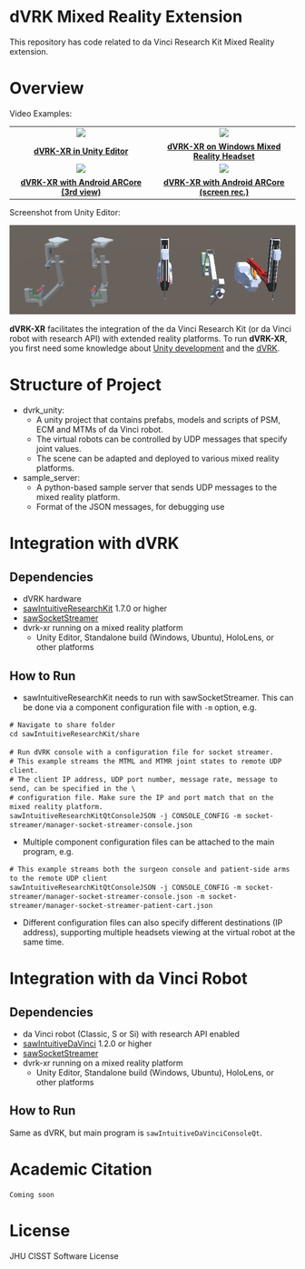 dVRK Mixed Reality Extension
====================
This repository has code related to da Vinci Research Kit Mixed Reality extension.

# Overview

Video Examples:

<table border=0>
<tr>
	<td align="center" width="50%"><img src="https://img.youtube.com/vi/3UMxttmfofU/maxresdefault.jpg" /></td>
	<td align="center" width="50%"><img src="https://img.youtube.com/vi/b3a0d_bFe4E/maxresdefault.jpg" /></td>
</tr>
<tr>
	<td align="center"><a href="https://youtu.be/3UMxttmfofU"><b>dVRK-XR in Unity Editor</b></a></td>
	<td align="center"><a href="https://youtu.be/b3a0d_bFe4E"><b>dVRK-XR on Windows Mixed Reality Headset</b></a></td>
</tr>
<tr>
	<td align="center" width="50%"><img src="https://img.youtube.com/vi/jkBxtGH8i14/maxresdefault.jpg" /></td>
	<td align="center" width="50%"><img src="https://img.youtube.com/vi/WnsvW3S3W_A/hqdefault.jpg" /></td>
</tr>
<tr>
	<td align="center"><a href="https://youtu.be/jkBxtGH8i14"><b>dVRK-XR with Android ARCore (3rd view)</b></a></td>
	<td align="center"><a href="https://youtu.be/WnsvW3S3W_A"><b>dVRK-XR with Android ARCore (screen rec.)</b></a></td>
</tr>
</table>

Screenshot from Unity Editor:

![capture](dvrk_unity/unity_screenshot.png "Screenshot of Unity")

**dVRK-XR** facilitates the integration of the da Vinci Research Kit (or da Vinci robot with research API) with extended reality platforms. To run **dVRK-XR**, you first need some knowledge about [Unity development](https://unity3d.com/learn/beginner-tutorials) and the [dVRK](https://github.com/jhu-dvrk/sawIntuitiveResearchKit/wiki). 

# Structure of Project

- dvrk_unity:
	- A unity project that contains prefabs, models and scripts of PSM, ECM and MTMs of da Vinci robot. 
	- The virtual robots can be controlled by UDP messages that specify joint values.
	- The scene can be adapted and deployed to various mixed reality platforms.
- sample_server:
	- A python-based sample server that sends UDP messages to the mixed reality platform.
	- Format of the JSON messages, for debugging use

# Integration with dVRK

## Dependencies

- dVRK hardware
- [sawIntuitiveResearchKit](https://github.com/jhu-dvrk/sawIntuitiveResearchKit) 1.7.0 or higher
- [sawSocketStreamer](https://github.com/jhu-saw/sawSocketStreamer)
- dvrk-xr running on a mixed reality platform
	- Unity Editor, Standalone build (Windows, Ubuntu), HoloLens, or other platforms

## How to Run

- sawIntuitiveResearchKit needs to run with sawSocketStreamer. This can be done via a component configuration file with `-m` option, e.g.

```
# Navigate to share folder
cd sawIntuitiveResearchKit/share

# Run dVRK console with a configuration file for socket streamer. 
# This example streams the MTML and MTMR joint states to remote UDP client. 
# The client IP address, UDP port number, message rate, message to send, can be specified in the \
# configuration file. Make sure the IP and port match that on the mixed reality platform. 
sawIntuitiveResearchKitQtConsoleJSON -j CONSOLE_CONFIG -m socket-streamer/manager-socket-streamer-console.json
```

- Multiple component configuration files can be attached to the main program, e.g.

```
# This example streams both the surgeon console and patient-side arms to the remote UDP client
sawIntuitiveResearchKitQtConsoleJSON -j CONSOLE_CONFIG -m socket-streamer/manager-socket-streamer-console.json -m socket-streamer/manager-socket-streamer-patient-cart.json
```

- Different configuration files can also specify different destinations (IP address), supporting multiple headsets viewing at the virtual robot at the same time.


# Integration with da Vinci Robot

## Dependencies

- da Vinci robot (Classic, S or Si) with research API enabled
- [sawIntuitiveDaVinci](https://github.com/jhu-saw/sawIntuitiveDaVinci) 1.2.0 or higher
- [sawSocketStreamer](https://github.com/jhu-saw/sawSocketStreamer)
- dvrk-xr running on a mixed reality platform
	- Unity Editor, Standalone build (Windows, Ubuntu), HoloLens, or other platforms

## How to Run

Same as dVRK, but main program is `sawIntuitiveDaVinciConsoleQt`.


# Academic Citation

```
Coming soon
```

# License
JHU CISST Software License
